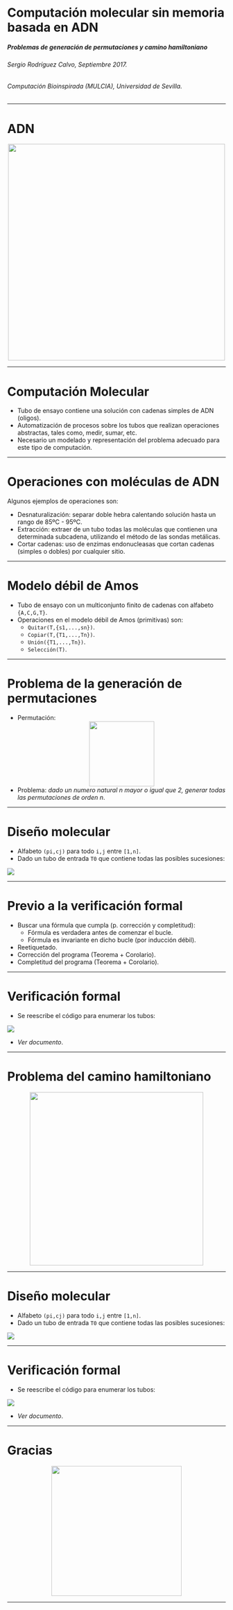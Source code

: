 Computación molecular sin memoria basada en ADN
===

#####  Problemas de generación de permutaciones y camino hamiltoniano

###### Sergio Rodríguez Calvo, Septiembre 2017. 
###### Computación Bioinspirada (MULCIA), Universidad de Sevilla.

---

# ADN

<div style="text-align:center"><img width="500" height="500" src="./images/molecula_adn.png"/></div>

---

# Computación Molecular

- Tubo de ensayo contiene una solución con cadenas simples de ADN (oligos).
- Automatización de procesos sobre los tubos que realizan operaciones abstractas, tales como, medir, sumar, etc.
- Necesario un modelado y representación del problema adecuado para este tipo de computación.

---

# Operaciones con moléculas de ADN

Algunos ejemplos de operaciones son:

- Desnaturalización: separar doble hebra calentando solución hasta un rango de 85ºC - 95ºC.
- Extracción: extraer de un tubo todas las moléculas que contienen una determinada subcadena, utilizando el método de las sondas metálicas.
- Cortar cadenas: uso de enzimas endonucleasas que cortan cadenas (simples o dobles) por cualquier sitio.

---

# Modelo débil de Amos

- Tubo de ensayo con un multiconjunto finito de cadenas con alfabeto `{A,C,G,T}`.
- Operaciones en el modelo débil de Amos (primitivas) son:
  - `Quitar(T,{s1,...,sn})`.
  - `Copiar(T,{T1,...,Tn})`.
  - `Unión({T1,...,Tn})`.
  - `Selección(T)`.

---

# Problema de la generación de permutaciones

- Permutación: <div style="text-align:center"><img width="150" height="150" src="./images/permutaciones.jpeg"/></div>
- Problema: _dado un numero natural n mayor o igual que 2, generar todas las permutaciones de orden n_.

---

# Diseño molecular

- Alfabeto `(pi,cj)` para todo `i,j` entre `[1,n]`.
- Dado un tubo de entrada `T0` que contiene todas las posibles sucesiones:

![](./images/prob1_1.png)

---

# Previo a la verificación formal

- Buscar una fórmula que cumpla (p. corrección y completitud):
    - Fórmula es verdadera antes de comenzar el bucle.
    - Fórmula es invariante en dicho bucle (por inducción débil).
- Reetiquetado.
- Corrección del programa (Teorema + Corolario).
- Completitud del programa (Teorema + Corolario).


---

# Verificación formal

- Se reescribe el código para enumerar los tubos:

![](./images/prob1_2.png)

* _Ver documento_.

---

# Problema del camino hamiltoniano

<div style="text-align:center"><img width="400" height="400" src="./images/hamiltoniano.png"/></div>

---

# Diseño molecular

- Alfabeto `(pi,cj)` para todo `i,j` entre `[1,n]`.
- Dado un tubo de entrada `T0` que contiene todas las posibles sucesiones:

![](./images/prob2_1.png)

---

# Verificación formal

- Se reescribe el código para enumerar los tubos:

![](./images/prob2_2.png)

* _Ver documento_.

---

# Gracias

<div style="text-align:center"><img width="300" height="300" src="http://ahoragetafe.es/wp-content/uploads/2016/11/descarga-1.jpg" /></div>

---